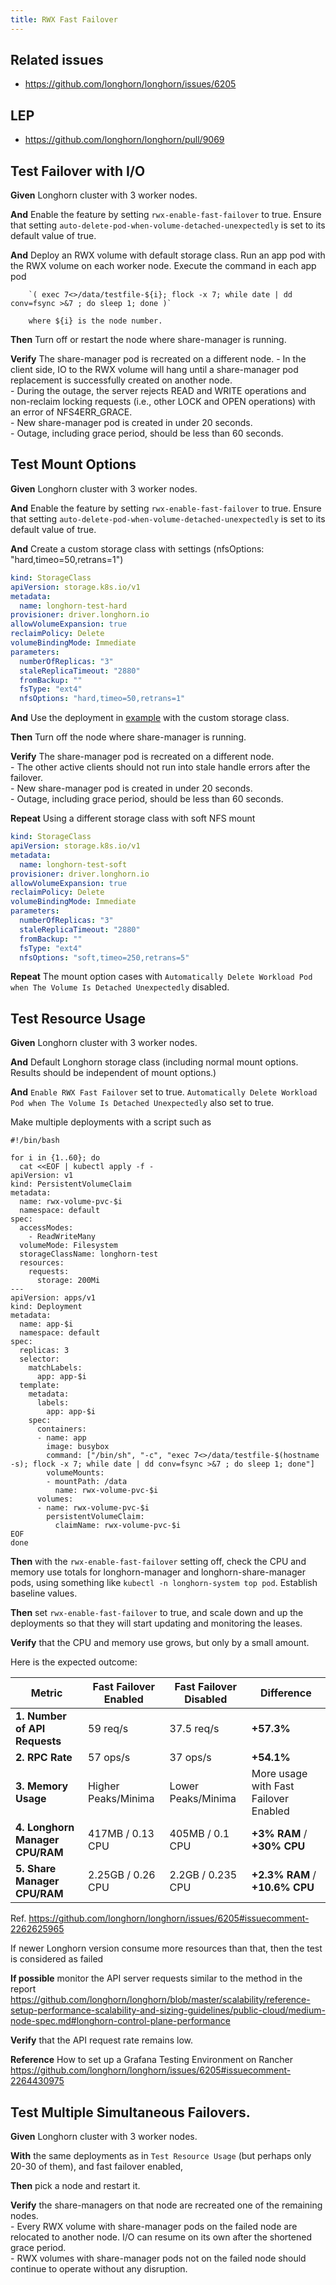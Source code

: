 ```yaml
---
title: RWX Fast Failover
---
```


## Related issues

- https://github.com/longhorn/longhorn/issues/6205

## LEP

- https://github.com/longhorn/longhorn/pull/9069

## Test Failover with I/O

**Given** Longhorn cluster with 3 worker nodes.

**And** Enable the feature by setting `rwx-enable-fast-failover` to true.
    Ensure that setting `auto-delete-pod-when-volume-detached-unexpectedly` is set to its default value of true.

**And** Deploy an RWX volume with default storage class.  Run an app pod with the RWX volume on each worker node.  Execute the command in each app pod

        `( exec 7<>/data/testfile-${i}; flock -x 7; while date | dd conv=fsync >&7 ; do sleep 1; done )`

        where ${i} is the node number.

**Then** Turn off or restart the node where share-manager is running.

**Verify** The share-manager pod is recreated on a different node.
    - In the client side, IO to the RWX volume will hang until a share-manager pod replacement is successfully created on another node.  
    - During the outage, the server rejects READ and WRITE operations and non-reclaim locking requests (i.e., other LOCK and OPEN operations) with an error of NFS4ERR_GRACE.  
    - New share-manager pod is created in under 20 seconds.  
    - Outage, including grace period, should be less than 60 seconds.  

## Test Mount Options

**Given** Longhorn cluster with 3 worker nodes.

**And** Enable the feature by setting `rwx-enable-fast-failover` to true.
    Ensure that setting `auto-delete-pod-when-volume-detached-unexpectedly` is set to its default value of true.

**And** Create a custom storage class with settings (nfsOptions: "hard,timeo=50,retrans=1")

```yaml
kind: StorageClass
apiVersion: storage.k8s.io/v1
metadata:
  name: longhorn-test-hard
provisioner: driver.longhorn.io
allowVolumeExpansion: true
reclaimPolicy: Delete
volumeBindingMode: Immediate
parameters:
  numberOfReplicas: "3"
  staleReplicaTimeout: "2880"
  fromBackup: ""
  fsType: "ext4"
  nfsOptions: "hard,timeo=50,retrans=1"
```

**And** Use the deployment in [example]([https://github.com/longhorn/longhorn/blob/master/examples/rwx/rwx-nginx-deployment.yaml](https://github.com/longhorn/longhorn/blob/master/examples/rwx/rwx-nginx-deployment.yaml) ) with the custom storage class.  

**Then** Turn off the node where share-manager is running.

**Verify** The share-manager pod is recreated on a different node.  
    - The other active clients should not run into stale handle errors after the failover.  
    - New share-manager pod is created in under 20 seconds.  
    - Outage, including grace period, should be less than 60 seconds.  

**Repeat** Using a different storage class with soft NFS mount

```yaml
kind: StorageClass
apiVersion: storage.k8s.io/v1
metadata:
  name: longhorn-test-soft
provisioner: driver.longhorn.io
allowVolumeExpansion: true
reclaimPolicy: Delete
volumeBindingMode: Immediate
parameters:
  numberOfReplicas: "3"
  staleReplicaTimeout: "2880"
  fromBackup: ""
  fsType: "ext4"
  nfsOptions: "soft,timeo=250,retrans=5"
```

**Repeat** The mount option cases with `Automatically Delete Workload Pod when The Volume Is Detached Unexpectedly` disabled.

## Test Resource Usage

**Given** Longhorn cluster with 3 worker nodes.

**And** Default Longhorn storage class (including normal mount options.  Results should be independent of mount options.)

**And** `Enable RWX Fast Failover` set to true.  `Automatically Delete Workload Pod when The Volume Is Detached Unexpectedly` also set to true.

Make multiple deployments with a script such as
```shell
#!/bin/bash

for i in {1..60}; do
  cat <<EOF | kubectl apply -f -
apiVersion: v1
kind: PersistentVolumeClaim
metadata:
  name: rwx-volume-pvc-$i
  namespace: default
spec:
  accessModes:
    - ReadWriteMany
  volumeMode: Filesystem
  storageClassName: longhorn-test
  resources:
    requests:
      storage: 200Mi
---
apiVersion: apps/v1
kind: Deployment
metadata:
  name: app-$i
  namespace: default
spec:
  replicas: 3
  selector:
    matchLabels:
      app: app-$i
  template:
    metadata:
      labels:
        app: app-$i
    spec:
      containers:
      - name: app
        image: busybox
        command: ["/bin/sh", "-c", "exec 7<>/data/testfile-$(hostname -s); flock -x 7; while date | dd conv=fsync >&7 ; do sleep 1; done"]
        volumeMounts:
        - mountPath: /data
          name: rwx-volume-pvc-$i
      volumes:
      - name: rwx-volume-pvc-$i
        persistentVolumeClaim:
          claimName: rwx-volume-pvc-$i
EOF
done
```

**Then** with the `rwx-enable-fast-failover` setting off, check the CPU and memory use totals for longhorn-manager and longhorn-share-manager pods, using something like `kubectl -n longhorn-system top pod`.  Establish baseline values.

**Then** set `rwx-enable-fast-failover` to true, and scale down and up the deployments so that they will start updating and monitoring the leases.

**Verify** that the CPU and memory use grows, but only by a small amount.

Here is the expected outcome:

| **Metric**                           | **Fast Failover Enabled** | **Fast Failover Disabled** | **Difference**             |
|--------------------------------------|---------------------------|----------------------------|----------------------------|
| **1. Number of API Requests**        | 59 req/s                  | 37.5 req/s                 | **+57.3%**                 |
| **2. RPC Rate**                      | 57 ops/s                  | 37 ops/s                   | **+54.1%**                 |
| **3. Memory Usage**                  | Higher Peaks/Minima       | Lower Peaks/Minima         | More usage with Fast Failover Enabled |
| **4. Longhorn Manager CPU/RAM**      | 417MB / 0.13 CPU          | 405MB / 0.1 CPU            | **+3% RAM** / **+30% CPU** |
| **5. Share Manager CPU/RAM**         | 2.25GB / 0.26 CPU         | 2.2GB / 0.235 CPU          | **+2.3% RAM** / **+10.6% CPU** |

Ref. https://github.com/longhorn/longhorn/issues/6205#issuecomment-2262625965

If newer Longhorn version consume more resources than that, then the test is considered as failed

**If possible** monitor the API server requests similar to the method in the report https://github.com/longhorn/longhorn/blob/master/scalability/reference-setup-performance-scalability-and-sizing-guidelines/public-cloud/medium-node-spec.md#longhorn-control-plane-performance

**Verify** that the API request rate remains low.

**Reference** How to set up a Grafana Testing Environment on Rancher
https://github.com/longhorn/longhorn/issues/6205#issuecomment-2264430975

## Test Multiple Simultaneous Failovers.
**Given** Longhorn cluster with 3 worker nodes.

**With** the same deployments as in `Test Resource Usage` (but perhaps only 20-30 of them), and fast failover enabled,
    
**Then** pick a node and restart it.  

**Verify** the share-managers on that node are recreated one of the remaining nodes.  
    - Every RWX volume with share-manager pods on the failed node are relocated to another node.  I/O can resume on its own after the shortened grace period.  
    - RWX volumes with share-manager pods not on the failed node should continue to operate without any disruption.
